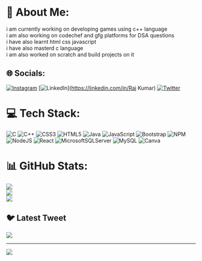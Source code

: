 # 💫 About Me:
i am currently working on developing games using c++ language <br>i am also working on codechef and gfg platforms for DSA questions<br>i have also learnt html css javascript<br>i have also masterd c language <br>i am also worked on scratch and build projects on it


## 🌐 Socials:
[![Instagram](https://img.shields.io/badge/Instagram-%23E4405F.svg?logo=Instagram&logoColor=white)](https://instagram.com/@ig_xrj) [![LinkedIn](https://img.shields.io/badge/LinkedIn-%230077B5.svg?logo=linkedin&logoColor=white)](https://linkedin.com/in/Raj Kumar) [![Twitter](https://img.shields.io/badge/Twitter-%231DA1F2.svg?logo=Twitter&logoColor=white)](https://twitter.com/@Xrj_03) 

# 💻 Tech Stack:
![C](https://img.shields.io/badge/c-%2300599C.svg?style=flat&logo=c&logoColor=white) ![C++](https://img.shields.io/badge/c++-%2300599C.svg?style=flat&logo=c%2B%2B&logoColor=white) ![CSS3](https://img.shields.io/badge/css3-%231572B6.svg?style=flat&logo=css3&logoColor=white) ![HTML5](https://img.shields.io/badge/html5-%23E34F26.svg?style=flat&logo=html5&logoColor=white) ![Java](https://img.shields.io/badge/java-%23ED8B00.svg?style=flat&logo=java&logoColor=white) ![JavaScript](https://img.shields.io/badge/javascript-%23323330.svg?style=flat&logo=javascript&logoColor=%23F7DF1E) ![Bootstrap](https://img.shields.io/badge/bootstrap-%23563D7C.svg?style=flat&logo=bootstrap&logoColor=white) ![NPM](https://img.shields.io/badge/NPM-%23000000.svg?style=flat&logo=npm&logoColor=white) ![NodeJS](https://img.shields.io/badge/node.js-6DA55F?style=flat&logo=node.js&logoColor=white) ![React](https://img.shields.io/badge/react-%2320232a.svg?style=flat&logo=react&logoColor=%2361DAFB) ![MicrosoftSQLServer](https://img.shields.io/badge/Microsoft%20SQL%20Sever-CC2927?style=flat&logo=microsoft%20sql%20server&logoColor=white) ![MySQL](https://img.shields.io/badge/mysql-%2300f.svg?style=flat&logo=mysql&logoColor=white) ![Canva](https://img.shields.io/badge/Canva-%2300C4CC.svg?style=flat&logo=Canva&logoColor=white)
# 📊 GitHub Stats:
![](https://github-readme-stats.vercel.app/api?username=xRaj03&theme=dark&hide_border=false&include_all_commits=true&count_private=true)<br/>
![](https://github-readme-streak-stats.herokuapp.com/?user=xRaj03&theme=dark&hide_border=false)<br/>
![](https://github-readme-stats.vercel.app/api/top-langs/?username=xRaj03&theme=dark&hide_border=false&include_all_commits=true&count_private=true&layout=compact)

## 🐦 Latest Tweet
[![](https://gtce.itsvg.in/api?username=@Xrj_03)](https://github.com/VishwaGauravIn/github-twitter-card-embed)

---
[![](https://visitcount.itsvg.in/api?id=xRaj03&icon=0&color=0)](https://visitcount.itsvg.in)

<!-- Proudly created with GPRM ( https://gprm.itsvg.in ) -->
